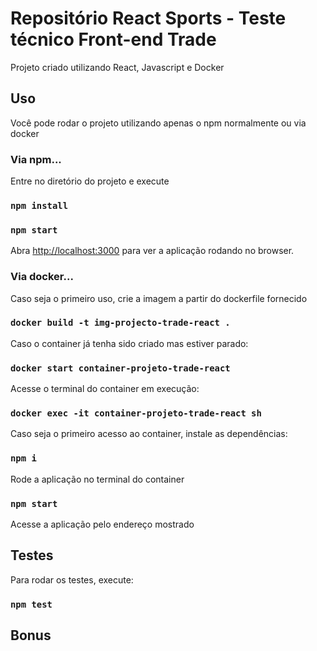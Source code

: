 # Repositório React Sports - Teste técnico Front-end Trade

Projeto criado utilizando React, Javascript e Docker

## Uso

Você pode rodar o projeto utilizando apenas o npm normalmente ou via docker

### Via npm...

Entre no diretório do projeto e execute

### `npm install`

### `npm start`

Abra [http://localhost:3000](http://localhost:3000) para ver a aplicação rodando no browser.

### Via docker...

Caso seja o primeiro uso, crie a imagem a partir do dockerfile fornecido

### `docker build -t img-projecto-trade-react .`

Caso o container já tenha sido criado mas estiver parado:

### `docker start container-projeto-trade-react`

Acesse o terminal do container em execução:

### `docker exec -it container-projeto-trade-react sh`

Caso seja o primeiro acesso ao container, instale as dependências:

### `npm i`

Rode a aplicação no terminal do container

### `npm start`

Acesse a aplicação pelo endereço mostrado

## Testes

Para rodar os testes, execute:

### `npm test`



## Bonus

